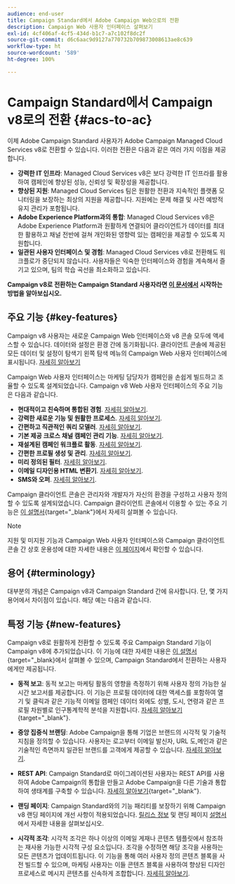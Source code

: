 ```yaml
---
audience: end-user
title: Campaign Standard에서 Adobe Campaign Web으로의 전환
description: Campaign Web 사용자 인터페이스 살펴보기
exl-id: 4cf406af-4cf5-434d-b1c7-a7c102f8dc2f
source-git-commit: d6c6aac9d9127a770732b709873008613ae8c639
workflow-type: ht
source-wordcount: '589'
ht-degree: 100%

---
```


# Campaign Standard에서 Campaign v8로의 전환 {#acs-to-ac}

이제 Adobe Campaign Standard 사용자가 Adobe Campaign Managed Cloud Services v8로 전환할 수 있습니다. 이러한 전환은 다음과 같은 여러 가지 이점을 제공합니다.

* **강력한 IT 인프라**: Managed Cloud Services v8은 보다 강력한 IT 인프라를 활용하여 캠페인에 향상된 성능, 신뢰성 및 확장성을 제공합니다.
* **향상된 지원**: Managed Cloud Services 팀은 원활한 전환과 지속적인 플랫폼 모니터링을 보장하는 최상의 지원을 제공합니다. 지원에는 문제 해결 및 사전 예방적 유지 관리가 포함됩니다.
* **Adobe Experience Platform과의 통합**: Managed Cloud Services v8은 Adobe Experience Platform과 원활하게 연결되어 클라이언트가 데이터를 최대한 활용하고 채널 전반에 걸쳐 개인화된 영향력 있는 캠페인을 제공할 수 있도록 지원합니다.
* **일관된 사용자 인터페이스 및 경험**: Managed Cloud Services v8로 전환해도 워크플로가 중단되지 않습니다. 사용자들은 익숙한 인터페이스와 경험을 계속해서 즐기고 있으며, 팀의 학습 곡선을 최소화하고 있습니다.

**Campaign v8로 전환하는 Campaign Standard 사용자라면 [이 문서에서](../../adoption/home.md) 시작하는 방법을 알아보십시오.**

<!--
As a Campaign Standard user, we now offer you a way to migrate to Adobe Campaign v8. You will benefit from both the new Campaign Web interface and the v8 console.
-->

## 주요 기능 {#key-features}

Campaign v8 사용자는 새로운 Campaign Web 인터페이스와 v8 콘솔 모두에 액세스할 수 있습니다. 데이터와 설정은 환경 간에 동기화됩니다. 클라이언트 콘솔에 제공된 모든 데이터 및 설정이 탐색기 왼쪽 탐색 메뉴의 Campaign Web 사용자 인터페이스에 표시됩니다. [자세히 알아보기](../get-started/user-interface.md#user-interface-explorer)

Campaign Web 사용자 인터페이스는 마케팅 담당자가 캠페인을 손쉽게 빌드하고 조율할 수 있도록 설계되었습니다. Campaign v8 Web 사용자 인터페이스의 주요 기능은 다음과 같습니다.

* **현대적이고 친숙하며 통합된 경험**. [자세히 알아보기](../get-started/connect-to-campaign.md).
* **강력한 새로운 기능 및 원활한 프로세스**. [자세히 알아보기](../get-started/user-interface.md).
* **간편하고 직관적인 쿼리 모델러**. [자세히 알아보기](../query/query-modeler-overview.md).
* **기본 제공 크로스 채널 캠페인 관리 기능**. [자세히 알아보기](../msg/gs-messages.md).
* **재설계된 캠페인 워크플로 활동**. [자세히 알아보기](../workflows/gs-workflows.md).
* **간편한 프로필 생성 및 관리**. [자세히 알아보기](../audience/about-recipients.md).
* **미리 정의된 필터**. [자세히 알아보기](../get-started/predefined-filters.md).
* **이메일 디자인용 HTML 변환기**. [자세히 알아보기](../email/existing-content.md).
* **SMS와 오퍼**. [자세히 알아보기](../msg/offers.md).

Campaign 클라이언트 콘솔은 관리자와 개발자가 자신의 환경을 구성하고 사용자 정의할 수 있도록 설계되었습니다. Campaign 클라이언트 콘솔에서 이용할 수 있는 주요 기능은 [이 설명서](https://experienceleague.adobe.com/ko/docs/campaign/campaign-v8/new/whats-new){target="_blank"}에서 자세히 살펴볼 수 있습니다.

>[!NOTE]
>
>지원 및 미지원 기능과 Campaign Web 사용자 인터페이스와 Campaign 클라이언트 콘솔 간 상호 운용성에 대한 자세한 내용은 [이 페이지](../get-started/capability-matrix.md)에서 확인할 수 있습니다.

## 용어 {#terminology}

대부분의 개념은 Campaign v8과 Campaign Standard 간에 유사합니다. 단, 몇 가지 용어에서 차이점이 있습니다. 해당 예는 다음과 같습니다.

<!--
* Profiles are **Recipients** in the console. [Learn more](../audience/gs-audiences-recipients.md).
* Test profiles are **Seed addresses**. [Learn more](../preview-test/test-deliveries.md).
* The delivery preparation is the **Delivery analysis**. [Learn more](../monitor/prepare-send.md).
* Audiences are **Lists**. [Learn more](../audience/gs-audiences-recipients.md).
-->

<!--
* Custom resources are **Schemas**
* Messages are referred to as **Deliveries**
* Roles are configured with **Named Rights**
* Security Groups are **Operator Groups**
* Organizational units are managed through **Folder Permissions**
* Product users are **Operators** in the client console
* Delivery preparation is the **Delivery analysis** in the client console
-->

## 특정 기능 {#new-features}

Campaign v8로 원활하게 전환할 수 있도록 주요 Campaign Standard 기능이 Campaign v8에 추가되었습니다. 이 기능에 대한 자세한 내용은 [이 설명서](https://experienceleague.adobe.com/docs/experience-cloud/campaign/campaign-standard-migration-home.html){target=&quot;_blank}에서 살펴볼 수 있으며, Campaign Standard에서 전환하는 사용자에게만 제공됩니다.

* **동적 보고**: 동적 보고는 마케팅 활동의 영향을 측정하기 위해 사용자 정의 가능한 실시간 보고서를 제공합니다. 이 기능은 프로필 데이터에 대한 액세스를 포함하여 열기 및 클릭과 같은 기능적 이메일 캠페인 데이터 외에도 성별, 도시, 연령과 같은 프로필 차원별로 인구통계학적 분석을 지원합니다. [자세히 알아보기](https://experienceleague.adobe.com/docs/experience-cloud/campaign/reporting/get-started-reporting.html){target="_blank"}.

* **중앙 집중식 브랜딩**: Adobe Campaign을 통해 기업은 브랜드의 시각적 및 기술적 지침을 정의할 수 있습니다. 사용자는 로고부터 이메일 발신자, URL 도,메인과 같은 기술적인 측면까지 일관된 브랜드를 고객에게 제공할 수 있습니다. [자세히 알아보기](https://experienceleague.adobe.com/docs/experience-cloud/campaign/branding/branding-gs.html).

* **REST API**: Campaign Standard로 마이그레이션된 사용자는 REST API를 사용하여 Adobe Campaign의 통합을 만들고 Adobe Campaign을 다른 기술과 통합하여 생태계를 구축할 수 있습니다. [자세히 알아보기](https://experienceleague.adobe.com/docs/experience-cloud/campaign/apis/get-started-apis.html){target="_blank"}.

* **랜딩 페이지**: Campaign Standard와의 기능 패리티를 보장하기 위해 Campaign v8 랜딩 페이지에 개선 사항이 적용되었습니다. [릴리스 정보](../rn/release-notes.md#new-24-4) 및 랜딩 페이지 [설명서](../landing-pages/get-started-lp.md)에서 자세한 내용을 살펴보십시오.

* **시각적 조각**: 시각적 조각은 하나 이상의 이메일 게재나 콘텐츠 템플릿에서 참조하는 재사용 가능한 시각적 구성 요소입니다. 조각을 수정하면 해당 조각을 사용하는 모든 콘텐츠가 업데이트됩니다. 이 기능을 통해 여러 사용자 정의 콘텐츠 블록을 사전 빌드할 수 있으며, 마케팅 사용자는 이들 콘텐츠 블록을 사용하여 향상된 디자인 프로세스로 메시지 콘텐츠를 신속하게 조합합니다. [자세히 알아보기](../content/use-visual-fragments.md).

<!--
* Delivery Alerting: In addition to viewing notifications directly in Campaign, Adobe Campaign also provides an email alerting system to trigger email alerts to users or external stakeholders of important system activities. Create, manage, and receive customizable alerts and dashboards to keep track of delivery successes or failures. Adobe Campaign Delivery Alerting boosts efficiency by keeping all involved Adobe Campaign users in a company automatically informed about the delivery execution status, via email and dashboard. 

* Landing Pages: Landing pages are web forms that can be used to capture information on your audiences, offer subscriptions to a service, display data and grow your database. Landing pages can also be used for acquiring or updating existing profiles, and to set up a double opt-in mechanism, allowing you to protect the platform from wrong or invalid email addresses, or spambots. [Learn more](../landing-pages/get-started-lp.md)
-->